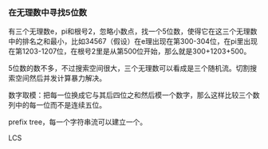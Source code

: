 ### 在无理数中寻找5位数

有三个无理数e，pi和根号2，忽略小数点，找一个5位数，使得它在这三个无理数中的排名之和最小，比如34567（假设）在e理出现在第300-304位，在pi里出现在第1203-1207位，在根号2里是从第500位开始，那么就是300+1203+500。

5位数的数不多，不过搜索空间很大，三个无理数可以看成是三个随机流。切割搜索空间然后并发计算暴力解决。

数字取模：把每一位换成它与其后四位之和然后模一个数字，那么这样比较三个数列中的每一位而不是连续五位。

prefix tree，每一个字符串流可以建立一个。

LCS